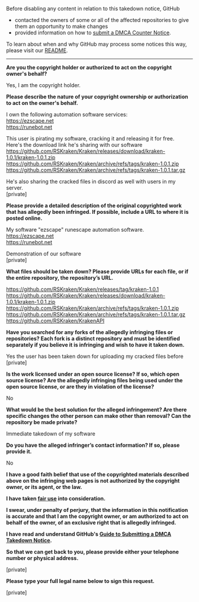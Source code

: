 Before disabling any content in relation to this takedown notice, GitHub
- contacted the owners of some or all of the affected repositories to give them an opportunity to make changes
- provided information on how to [submit a DMCA Counter Notice](https://docs.github.com/en/articles/guide-to-submitting-a-dmca-counter-notice).

To learn about when and why GitHub may process some notices this way, please visit our [README](https://github.com/github/dmca/blob/master/README.md).

---

**Are you the copyright holder or authorized to act on the copyright owner's behalf?**

Yes, I am the copyright holder.

**Please describe the nature of your copyright ownership or authorization to act on the owner's behalf.**

I own the following automation software services:  
https://ezscape.net  
https://runebot.net

This user is pirating my software, cracking it and releasing it for free.  
Here's the download link he's sharing with our software  
https://github.com/RSKraken/Kraken/releases/download/kraken-1.0.1/kraken-1.0.1.zip  
https://github.com/RSKraken/Kraken/archive/refs/tags/kraken-1.0.1.zip  
https://github.com/RSKraken/Kraken/archive/refs/tags/kraken-1.0.1.tar.gz

He's also sharing the cracked files in discord as well with users in my server.  
[private]

**Please provide a detailed description of the original copyrighted work that has allegedly been infringed. If possible, include a URL to where it is posted online.**

My software "ezscape" runescape automation software.  
https://ezscape.net  
https://runebot.net

Demonstration of our software  
[private]

**What files should be taken down? Please provide URLs for each file, or if the entire repository, the repository’s URL.**

https://github.com/RSKraken/Kraken/releases/tag/kraken-1.0.1  
https://github.com/RSKraken/Kraken/releases/download/kraken-1.0.1/kraken-1.0.1.zip  
https://github.com/RSKraken/Kraken/archive/refs/tags/kraken-1.0.1.zip  
https://github.com/RSKraken/Kraken/archive/refs/tags/kraken-1.0.1.tar.gz  
https://github.com/RSKraken/KrakenAPI

**Have you searched for any forks of the allegedly infringing files or repositories? Each fork is a distinct repository and must be identified separately if you believe it is infringing and wish to have it taken down.**

Yes the user has been taken down for uploading my cracked files before  
[private]

**Is the work licensed under an open source license? If so, which open source license? Are the allegedly infringing files being used under the open source license, or are they in violation of the license?**

No

**What would be the best solution for the alleged infringement? Are there specific changes the other person can make other than removal? Can the repository be made private?**

Immediate takedown of my software

**Do you have the alleged infringer’s contact information? If so, please provide it.**

No

**I have a good faith belief that use of the copyrighted materials described above on the infringing web pages is not authorized by the copyright owner, or its agent, or the law.**

**I have taken <a href="https://www.lumendatabase.org/topics/22">fair use</a> into consideration.**

**I swear, under penalty of perjury, that the information in this notification is accurate and that I am the copyright owner, or am authorized to act on behalf of the owner, of an exclusive right that is allegedly infringed.**

**I have read and understand GitHub's <a href="https://docs.github.com/articles/guide-to-submitting-a-dmca-takedown-notice/">Guide to Submitting a DMCA Takedown Notice</a>.**

**So that we can get back to you, please provide either your telephone number or physical address.**

[private]

**Please type your full legal name below to sign this request.**

[private]
